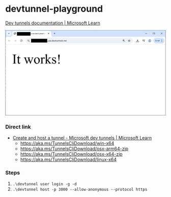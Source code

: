 devtunnel-playground
====================
[Dev tunnels documentation | Microsoft Learn](https://learn.microsoft.com/en-us/azure/developer/dev-tunnels/)

![](./images/it-works.jpg)

### Direct link
- [Create and host a tunnel - Microsoft dev tunnels | Microsoft Learn](https://learn.microsoft.com/en-us/azure/developer/dev-tunnels/get-started?tabs=linux)
  - https://aka.ms/TunnelsCliDownload/win-x64
  - https://aka.ms/TunnelsCliDownload/osx-arm64-zip
  - https://aka.ms/TunnelsCliDownload/osx-x64-zip
  - https://aka.ms/TunnelsCliDownload/linux-x64

### Steps
1. `.\devtunnel user login -g -d`
2. `.\devtunnel host -p 3000 --allow-anonymous --protocol https`
